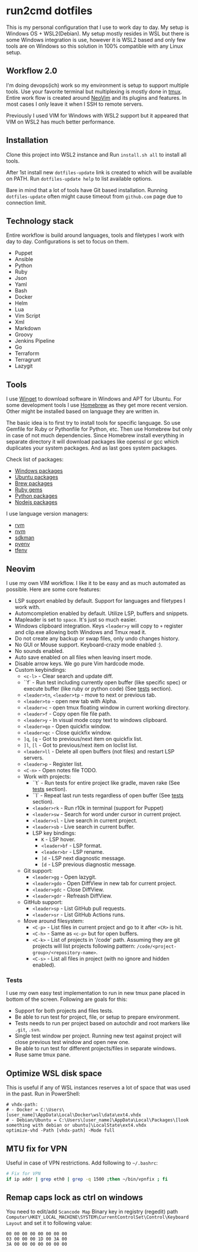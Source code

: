 # run2cmd dotfiles

This is my personal configuration that I use to work day to day. My setup is Windows OS + WSL2(Debian). My setup mostly resides in WSL but there is some Windows integration is use, however it is WSL2 based and only few tools are on Windows so this solution in 100% compatible with any Linux setup.

## Workflow 2.0

I'm doing devops(ich) work so my environment is setup to support multiple tools. Use your favorite terminal but multiplexing is mostly done in [tmux](https://github.com/tmux/tmux). Entire work flow is created around [NeoVim](https://github.com/neovim/neovim) and its plugins and features. In most cases I only leave it when I SSH to remote servers.

Previously I used VIM for Windows with WSL2 support but it appeared that VIM on WSL2 has much better performance.

## Installation

Clone this project into WSL2 instance and Run `install.sh all` to install all tools.

After 1st install new `dotfiles-update` link is created to which will be available on PATH. Run `dotfiles-update help` to list available options.

Bare in mind that a lot of tools have Git based installation. Running `dotfiles-update` often might cause timeout from `github.com` page due to connection limit.

## Technology stack

Entire workflow is build around languages, tools and filetypes I work with day to day. Configurations is set to focus on them.

- Puppet
- Ansible
- Python
- Ruby
- Json
- Yaml
- Bash
- Docker
- Helm
- Lua
- Vim Script
- Xml
- Markdown
- Groovy
- Jenkins Pipeline
- Go
- Terraform
- Terragrunt
- Lazygit

## Tools

I use [Winget](https://github.com/microsoft/winget-cli) to download software in Windows and APT for Ubuntu. For some development tools I use [Homebrew](https://docs.brew.sh/Homebrew-on-Linux) as they get more recent version. Other might be installed based on language they are written in.

The basic idea is to first try to install tools for specific language. So use Gemfile for Ruby or Pythonfile for Python, etc. Then use Homebrew but only in case of not much dependencies. Since Homebrew install everything in separate directory it will download packages like openssl or gcc which duplicates your system packages. And as last goes system packages.

Check list of packages:

- [Windows packages](Winfile)
- [Ubuntu packages](Pkgfile)
- [Brew packages](Brewfile)
- [Ruby gems](Gemfile)
- [Python packages](Pythonfile)
- [Nodejs packages](package.json)

I use language version managers:

- [rvm](https://rvm.io/)
- [nvm](https://github.com/nvm-sh/nvm)
- [sdkman](https://sdkman.io/)
- [pyenv](https://github.com/pyenv/pyenv)
- [tfenv](https://github.com/tfutils/tfenv)

## Neovim

I use my own VIM workflow. I like it to be easy and as much automated as possible. Here are some core features:

- LSP support enabled by default. Support for languages and filetypes I work with.
- Automcompletion enabled by default. Utilize LSP, buffers and snippets.
- Mapleader is set to `space`. It's just so much easier.
- Windows clipboard integration. Keys `<leader>y` will copy to `+` register and clip.exe allowing both Windows and Tmux read it.
- Do not create any backup or swap files, only undo changes history.
- No GUI or Mouse support. Keyboard-crazy mode enabled :).
- No sounds enabled.
- Auto save enabled on all files when leaving insert mode.
- Disable arrow keys. We go pure Vim hardcode mode.
- Custom keybindings:
    - `<c-l>` - Clear search and update diff.
    - ``f` - Run test including currently open buffer (like specific spec) or execute buffer (like ruby or python code) (See [tests](#tests) section).
    - `<leader>tn`, `<leader>tp` - move to next or previous tab.
    - `<leader>to` - open new tab with Alpha.
    - `<leader>c` - open tmux floating window in current working directory.
    - `<leader>f` - Copy open file file path.
    - `<leader>y` - In visual mode copy text to windows clipboard.
    - `<leader>qo` - Open quickfix window.
    - `<leader>qc` - Close quickfix window.
    - `]q`, `[q` - Got to previous/next item on quickfix list.
    - `]l`, `[l` - Got to previous/next item on loclist list.
    - `<leader>ll` - Delete all open buffers (not files) and restart LSP servers.
    - `<leader>p` - Register list.
    - `<C-n>` - Open notes file TODO.
    - Work with projects:
      - ``t` - Run tests for entire project like gradle, maven rake (See [tests](#tests) section).
      - ``l` - Repeat last run tests regardless of open buffer (See [tests](#tests) section).
      - `<leader>rk` - Run r10k in terminal (support for Puppet)
      - `<leader>sw` - Search for word under cursor in current project.
      - `<leader>sl` - Live search in current project.
      - `<leader>sb` - Live search in current buffer.
      - LSP key bindings:
        - `K` - LSP hover.
        - `<leader>bf` - LSP format.
        - `<leader>br` - LSP rename.
        - `]d` - LSP next diagnostic message.
        - `[d` - LSP previous diagnostic message.
    - Git support:
      - `<leader>gg` - Open lazygit.
      - `<leader>gdo` - Open DiffView in new tab for current project.
      - `<leader>gdc` - Close DiffView.
      - `<leader>gdr` - Refreash DiffView.
    - GitHub support:
      - `<leader>sp` - List GitHub pull requests.
      - `<leader>sr` - List GitHub Actions runs.
    - Move around filesystem:
      - `<C-p>` - List files in current project and go to it after `<CR>` is hit.
      - `<C-h>` - Same as `<c-p>` but for open buffers.
      - `<C-k>` - List of projects in '/code' path. Assuming they are git projects will list projects following pattern: `/code/<project-group>/<repository-name>`.
      - `<C-s>` - List all files in project (with no ignore and hidden enabled).

### Tests

I use my own easy test implementation to run in new tmux pane placed in bottom of the screen. Following are goals for this:

- Support for both projects and files tests.
- Be able to run test for project, file, or setup to prepare environment.
- Tests needs to run per project based on autochdir and root markers like `.git`, `.svn`.
- Single test window per project. Running new test against project will close previous test window and open new one.
- Be able to run test for different projects/files in separate windows.
- Ruse same tmux pane.

## Optimize WSL disk space

This is useful if any of WSL instances reserves a lot of space that was used in the past. Run in PowerShell:

```pwershell
# vhdx-path:
# - Docker = C:\Users\[user_name]\AppData\Local\Docker\wsl\data\ext4.vhdx
# - Debian/Ubuntu = C:\Users\[user_name]\AppData\Local\Packages\[look something with debian or ubuntu]\LocalState\ext4.vhdx
optimize-vhd -Path [vhdx-path] -Mode full
```

## MTU fix for VPN

Useful in case of VPN restrictions. Add following to `~/.bashrc`:

```bash
# Fix for VPN
if ip addr | grep eth0 | grep -q 1500 ;then ~/bin/vpnfix ; fi
```

## Remap caps lock as ctrl on windows

You need to edit/add `Scancode Map` Binary key in registry (regedit) path `Computer\HKEY_LOCAL_MACHINE\SYSTEM\CurrentControlSet\Control\Keyboard Layout` and set it to following value:

```
00 00 00 00 00 00 00 00
03 00 00 00 1D 00 3A 00
3A 00 00 00 00 00 00 00
```
